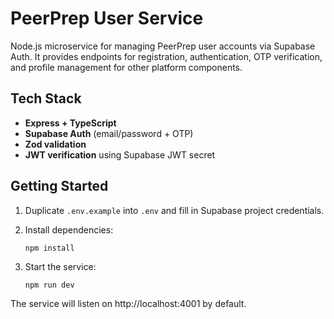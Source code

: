 # PeerPrep User Service

Node.js microservice for managing PeerPrep user accounts via Supabase Auth. It provides endpoints for registration, authentication, OTP verification, and profile management for other platform components.

## Tech Stack

- **Express + TypeScript**
- **Supabase Auth** (email/password + OTP)
- **Zod validation**
- **JWT verification** using Supabase JWT secret

## Getting Started

1. Duplicate `.env.example` into `.env` and fill in Supabase project credentials.
2. Install dependencies:

    `npm install`

3. Start the service:
    
    `npm run dev`

The service will listen on http://localhost:4001 by default.

